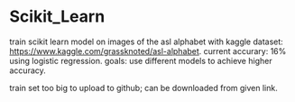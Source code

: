 # Scikit_Learn

train scikit learn model on images of the asl alphabet with kaggle dataset: https://www.kaggle.com/grassknoted/asl-alphabet. current accurary: 16% using logistic regression. goals: use different models to achieve higher accuracy.

train set too big to upload to github; can be downloaded from given link.
